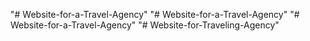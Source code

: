 "# Website-for-a-Travel-Agency" 
"# Website-for-a-Travel-Agency" 
"# Website-for-a-Travel-Agency" 
"# Website-for-Traveling-Agency" 
